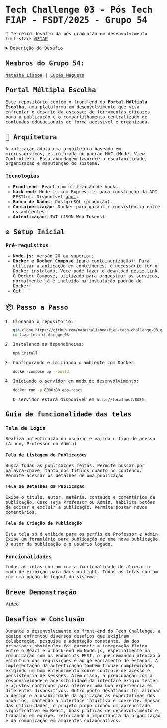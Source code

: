 <samp>

# Tech Challenge 03 - Pós Tech FIAP - FSDT/2025 - Grupo 54
<p>💾 Terceiro desafio da pós graduação em desenvolvimento full-stack <a href="https://postech.fiap.com.br/curso/full-stack-development">@FIAP</a></p> 
<details>
  <summary><samp>Descrição do Desafio</samp></summary>
  <br>
O Tech Challenge é uma atividade de desenvolvimento de software em
grupo que integra os conhecimentos adquiridos durante a fase atual do curso. A
entrega deste projeto é obrigatória e compreende 90% da nota final em todas as
disciplinas desta fase.

## O problema
Após o sucesso do desenvolvimento da aplicação de blogging dinâmico
utilizando a plataforma OutSystems e a implementação do back-end em Node.js,
chegou a hora de criarmos uma interface gráfica robusta, intuitiva e eficiente para
esta aplicação. Este desafio focará em desenvolver o front-end, proporcionando
uma experiência de usuário excelente tanto para professores(as) quanto para
estudantes.

## Objetivo
Desenvolver uma interface gráfica para a aplicação de blogging utilizando
React. A aplicação deve ser responsiva, acessível e fácil de usar, permitindo aos
docentes e alunos(as) interagir com os diversos endpoints REST já
implementados no back-end.
 
## Requisitos funcionais:
A interface gráfica deve incluir as seguintes páginas e funcionalidades:
- Página principal (Lista de posts)<br>
▪ Exibir uma lista de todos os posts disponíveis.<br>
▪ Cada item da lista deve mostrar o título, autor e uma breve
descrição do post.<br>
▪ Incluir um campo de busca para filtrar posts por palavras-chave.<br>
- Página de leitura de post
▪ Exibir o conteúdo completo de um post selecionado.<br>
▪ Permitir comentários nos posts (opcional).<br>
- Página de criação de postagens
▪ Formulário para que docentes possam criar postagens.<br>
▪ Campos para título, conteúdo e autor.<br>
▪ Botão para enviar o post ao servidor.<br>
- Página de edição de postagens
▪ Formulário para que os(as) professores(as) possam editar
postagens existentes.<br>
▪ Carregar os dados atuais do post para edição.<br>
▪ Botão para salvar as alterações.<br>
- Página administrativa
▪ Exibir uma lista de todas as postagens, com opções para editar e
excluir cada post.<br>
▪ Botões para editar e excluir postagens específicas.<br>
- Autenticação e autorização
▪ Implementar login para professores.<br>
▪ Garantir que apenas usuários autenticados possam acessar as
páginas de criação, edição e administração de postagens.<br>

   
## Requisitos técnicos:
- Desenvolvimento em React<br>
▪ Utilizar React para desenvolver a interface gráfica.<br>
▪ Utilização de hooks e componentes funcionais.<br>
- Estilização e responsividade<br>
▪ Utilizar Styled Components ou outro método de estilização.<br>
▪ Garantir que a aplicação seja responsiva, funcionando bem em
dispositivos móveis e desktops.<br> 
- Integração com Back-End<br>
▪ Realizar chamadas aos endpoints REST para obter, criar, editar e
excluir posts.<br>
▪ Gerenciar o estado da aplicação com ferramentas como Context
API ou Redux (opcional).
- Documentação<br>
▪ Documentação técnica detalhada do front-end no README do
repositório, incluindo setup inicial, arquitetura da aplicação e guia
de uso.
 
## Entrega
- Código-Fonte: repositório GitHub com o código do projeto, incluindo
Dockerfiles e scripts de CI/CD.
- Apresentação Gravada: demonstração em vídeo do funcionamento da
aplicação, incluindo detalhes técnicos de implementação.
- Documentação: documento descrevendo a arquitetura do sistema, uso
da aplicação e relato de experiências e desafios enfrentados pela equipe
durante o desenvolvimento.
</details>

## Membros do Grupo 54:
<a href="https://github.com/natashalisboa">Natasha Lisboa</a> | 
<a href="https://github.com/lmagueta">Lucas Magueta</a>
</samp>

## Portal Múltipla Escolha
Este repositório contém o front-end do **Portal Múltipla Escolha**, uma plataforma em desenvolvimento que visa enfrentar o desafio da escassez de ferramentas eficazes para a publicação e o compartilhamento centralizado de conteúdos educacionais de forma acessível e organizada.

## 🧱 Arquitetura
A aplicação adota uma arquitetura baseada em microsserviços, estruturada no padrão MVC (Model-View-Controller). Essa abordagem favorece a escalabilidade, organização e manutenção do sistema.
### Tecnologias
- **Front-end**: React com utilização de hooks.
- **back-end**: Node.js com Express.js para construção da API RESTful. Disponível <a href="https://github.com/lmagueta/fiap-tech-challenge-02">aqui</a>.
- **Banco de Dados**: PostgreSQL (produção).
- **Containerização**: Docker para garantir consistência entre os ambientes.
- **Autenticação**: JWT (JSON Web Tokens).

## ⚙️ **Setup Inicial**
### **Pré-requisitos**
- **Node.js**: versão 20 ou superior;
- **Docker e Docker Compose** (para containerização): Para utilizar a aplicação em contêineres, é necessário ter o Docker instalado. Você pode fazer o download [neste link](https://www.docker.com/get-started). O Docker Compose, utilizado para orquestrar os serviços, normalmente já é incluído na instalação padrão do Docker.
- **Git**.

## 📦 **Passo a Passo**

1. Clonando o repositório:
   ```bash
   git clone https://github.com/natashalisboa/fiap-tech-challenge-03.git
   cd fiap-tech-challenge-03
   ```
2. Instalando as dependências:
   ```bash
   npm install
   ```
3. Configurando e iniciando o ambiente com Docker:
   ```bash
   docker-compose up --build
   ```
4. Iniciando o servidor em modo de desenvolvimento:
   ```bash
   docker run -p 8080:80 app-react
   ```
   O servidor estará disponível em `http://localhost:8080`.

## Guia de funcionalidade das telas

### Tela de Login
Realiza autenticação do usuário e valida o tipo de acesso (Aluno, Professor ou Admin)

#### Tela de Listagem de Publicações
Busca todas as publicações feitas. 
Permite buscar por palavra-chave, tanto nos títulos quanto no conteúdo.
Permite acessar os detalhes de uma publicação

#### Tela de Detalhes da Publicação
Exibe o título, autor, matéria, conteúdo e comentários da publicação.
Caso seja Professor ou Admin, habilita botões de editar e excluir a publicação.
Permite postar novos comentários.

#### Tela de Criação de Publicação
Esta tela só é exibida para os perfis de Professor e Admin.
Exibe um formulário para publicação de uma nova publicação.
O autor da publicação é o usuário logado.

### Funcionalidades
Todas as telas contam com a funcionalidade de alterar o modo de exibição para Dark ou Light.
Todas as telas contam com uma opção de logout do sistema.



## **Breve Demonstração**
[Vídeo](https://www.youtube.com/watch?v=t7waPOUyEN8)

## **Desafios e Conclusão**
Durante o desenvolvimento do front-end do Tech Challenge, a equipe enfrentou diversos desafios que exigiram colaboração, pesquisa e adaptação constante. Um dos principais obstáculos foi garantir a integração fluida entre o React e o back-end em Node.js, especialmente na comunicação com os endpoints REST, o que demandou atenção à estrutura das requisições e ao gerenciamento de estados. A implementação da autenticação também trouxe complexidade, exigindo um bom entendimento sobre controle de acesso e persistência de sessões. Além disso, a preocupação com a responsividade e acessibilidade da interface exigiu testes e ajustes contínuos para oferecer uma boa experiência em diferentes dispositivos. Outro ponto desafiador foi alinhar o design e a usabilidade da aplicação às expectativas dos usuários, mantendo a interface intuitiva e coerente. Apesar das dificuldades, o projeto proporcionou um aprendizado significativo em React, boas práticas de desenvolvimento e trabalho em equipe, reforçando a importância da organização e da comunicação em ambientes colaborativos.
<p>
